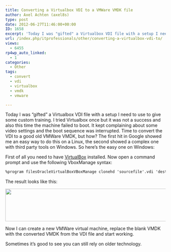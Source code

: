 ```yaml
---
title: Converting a Virtualbox VDI to a VMWare VMDK file
author: Axel Achten (axel8s)
type: post
date: 2012-06-27T11:46:00+00:00
ID: 1658
excerpt: 'Today I was "gifted" a Virtualbox VDI file with a setup I need to use to give some custom training. I tried Virtualbox once but it was not a success and also this time the machine failed to boot. It kept complaining about some video settings and the boo&hellip;'
url: /index.php/itprofessionals/other/converting-a-virtualbox-vdi-to/
views:
  - 6455
rp4wp_auto_linked:
  - 1
categories:
  - Other
tags:
  - convert
  - vdi
  - virtualbox
  - vmdk
  - vmware

---
```

Today I was &#8220;gifted&#8221; a Virtualbox VDI file with a setup I need to use to give some custom training. I tried Virtualbox once but it was not a success and also this time the machine failed to boot. It kept complaining about some video settings and the boot sequence was interrupted. Time to convert the VDI to a good old VMWare VMDK, but how? The first hit in Google showed me an easy way to do this on a Linux, the second showed a complex one with third party tools on Windows. So here&#8217;s the easy one on Windows:
  
First of all you need to have [VirtualBox][1] installed. Now open a command prompt and use the following VboxManage syntax:

```cmd
%program filesOracleVirtualBoxVBoxManage clonehd 'sourcefile'.vdi 'destinationfile'.vmdk --format VMDK
```

The result looks like this:

<div class="image_block">
  <a href="/wp-content/uploads/users/axel8s/VDI2VMDK.png?mtime=1340804694"><img alt="" src="/wp-content/uploads/users/axel8s/VDI2VMDK.png?mtime=1340804694" width="676" height="102" /></a>
</div>

Now I can create a new VMWare virtual machine, replace the blank VMDK with the converted VMDK from the VDI file and start working.
  
Sometimes it&#8217;s good to see you can still rely on older technology.

 [1]: https://www.virtualbox.org/wiki/Downloads